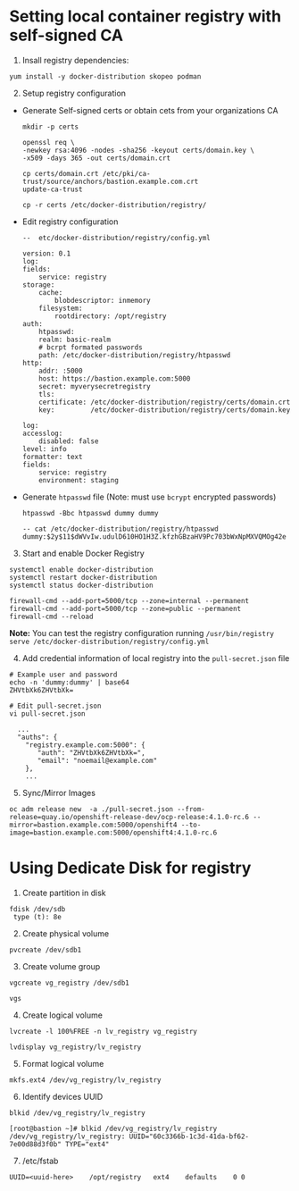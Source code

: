 # Setting local container registry with self-signed CA

1. Insall registry dependencies:

```
yum install -y docker-distribution skopeo podman
```

2. Setup registry configuration


  - Generate Self-signed certs or obtain cets from your organizations CA

    ```
    mkdir -p certs

    openssl req \
    -newkey rsa:4096 -nodes -sha256 -keyout certs/domain.key \
    -x509 -days 365 -out certs/domain.crt

    cp certs/domain.crt /etc/pki/ca-trust/source/anchors/bastion.example.com.crt
    update-ca-trust

    cp -r certs /etc/docker-distribution/registry/
    ```

  - Edit registry configuration
    ```
    --  etc/docker-distribution/registry/config.yml

    version: 0.1
    log:
    fields:
        service: registry
    storage:
        cache:
            blobdescriptor: inmemory
        filesystem:
            rootdirectory: /opt/registry
    auth:
        htpasswd:
        realm: basic-realm
        # bcrpt formated passwords
        path: /etc/docker-distribution/registry/htpasswd
    http:
        addr: :5000
        host: https://bastion.example.com:5000
        secret: myverysecretregistry
        tls:
        certificate: /etc/docker-distribution/registry/certs/domain.crt
        key:         /etc/docker-distribution/registry/certs/domain.key

    log:
    accesslog:
        disabled: false
    level: info
    formatter: text
    fields:
        service: registry
        environment: staging
    ```

  - Generate `htpasswd` file (Note: must use `bcrypt` encrypted passwords)

    ```
    htpasswd -Bbc htpasswd dummy dummy

    -- cat /etc/docker-distribution/registry/htpasswd
    dummy:$2y$11$dWVvIw.udulD610HO1H3Z.kfzhGBzaHV9Pc703bWxNpMXVQMOg42e
    ```

3.   Start and enable Docker Registry

```
systemctl enable docker-distribution
systemctl restart docker-distribution
systemctl status docker-distribution

firewall-cmd --add-port=5000/tcp --zone=internal --permanent
firewall-cmd --add-port=5000/tcp --zone=public --permanent
firewall-cmd --reload
```

**Note:** You can test the registry configuration running `/usr/bin/registry serve /etc/docker-distribution/registry/config.yml`


4. Add credential information of local registry into the `pull-secret.json` file
 
```
# Example user and password
echo -n 'dummy:dummy' | base64
ZHVtbXk6ZHVtbXk=

# Edit pull-secret.json
vi pull-secret.json

  ...
  "auths": {
    "registry.example.com:5000": {
       "auth": "ZHVtbXk6ZHVtbXk=",
       "email": "noemail@example.com"
    },
    ...
```


5.  Sync/Mirror Images

```
oc adm release new  -a ./pull-secret.json --from-release=quay.io/openshift-release-dev/ocp-release:4.1.0-rc.6 --mirror=bastion.example.com:5000/openshift4 --to-image=bastion.example.com:5000/openshift4:4.1.0-rc.6
```




# Using Dedicate Disk for registry

1. Create partition in disk
   
```
fdisk /dev/sdb
 type (t): 8e
```

2. Create physical volume

```
pvcreate /dev/sdb1
```

3. Create volume group  

```
vgcreate vg_registry /dev/sdb1

vgs 
```

4. Create logical volume

```
lvcreate -l 100%FREE -n lv_registry vg_registry

lvdisplay vg_registry/lv_registry
```

5. Format logical volume
```
mkfs.ext4 /dev/vg_registry/lv_registry
```

6. Identify devices UUID
```
blkid /dev/vg_registry/lv_registry

[root@bastion ~]# blkid /dev/vg_registry/lv_registry
/dev/vg_registry/lv_registry: UUID="60c3366b-1c3d-41da-bf62-7e00d88d3f0b" TYPE="ext4"

```

7. /etc/fstab

```
UUID=<uuid-here>    /opt/registry   ext4    defaults    0 0
```
